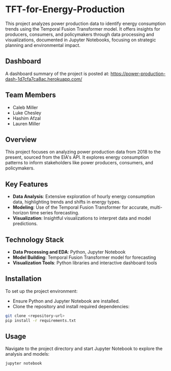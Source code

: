 # TFT-for-Energy-Production
This project analyzes power production data to identify energy consumption trends using the Temporal Fusion Transformer model. It offers insights for producers, consumers, and policymakers through data processing and visualizations, documented in Jupyter Notebooks, focusing on strategic planning and environmental impact.

## Dashboard
A dashboard summary of the project is posted at: https://power-production-dash-1d7cfa7ca8ac.herokuapp.com/

## Team Members
- Caleb Miller
- Luke Chesley
- Hashim Afzal
- Lauren Miller
  
## Overview
This project focuses on analyzing power production data from 2018 to the present, sourced from the EIA's API. It explores energy consumption patterns to inform stakeholders like power producers, consumers, and policymakers.

## Key Features
- **Data Analysis**: Extensive exploration of hourly energy consumption data, highlighting trends and shifts in energy types.
- **Modeling**: Use of the Temporal Fusion Transformer for accurate, multi-horizon time series forecasting.
- **Visualization**: Insightful visualizations to interpret data and model predictions.

## Technology Stack
- **Data Processing and EDA**: Python, Jupyter Notebook
- **Model Building**: Temporal Fusion Transformer model for forecasting
- **Visualization Tools**: Python libraries and interactive dashboard tools

## Installation
To set up the project environment:

- Ensure Python and Jupyter Notebook are installed.
- Clone the repository and install required dependencies:

```bash
git clone <repository-url>
pip install -r requirements.txt
```

## Usage
Navigate to the project directory and start Jupyter Notebook to explore the analysis and models:

```
jupyter notebook
```
